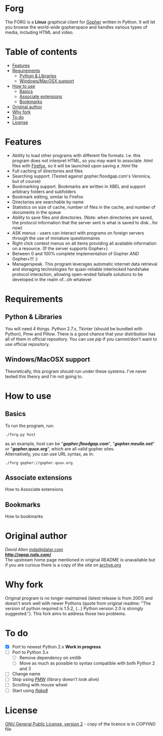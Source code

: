 Forg
===
The FORG is a __Linux__ graphical client for [Gopher](https://en.wikipedia.org/wiki/Gopher_\(protocol\)) written in Python. It will let you browse the world-wide gopherspace and handles various types of media, including HTML and video.

Table of contents
=================
* [Features](#features)
* [Requirements](#requirements)
	* [Python & Libraries](#python--libraries)
	* [Windows/MacOSX support](#windowsmacosx-support)
* [How to use](#how-to-use)
	* [Basics](#basics)
    * [Associate extensions](#associate-extensions)
    * [Bookmarks](#bookmarks)
* [Original author](#original-author)
* [Why fork](#why-fork)
* [To do](#to-do)
* [License](#license)



Features
========
- Ability to load other programs with different file formats. I.e. this program does not interpret HTML, so you may want to associate .html files with [Firefox](https://firefox.com/), so it will be launched upon saving a .html file
- Full caching of directories and files
- Searching support.  (Tested against gopher.floodgap.com's Veronica, but of course)
- Bookmarking support.  Bookmarks are written in XBEL and support arbitrary folders and subfolders
- Bookmark editing, similar to Firefox
- Directories are searchable by name
- Statistics on size of cache, number of files in the cache, and number of documents in the queue
- Ability to save files and directories.  (Note: when directories are saved, the protocol information that the server sent is what is saved to disk...for now)
- ASK menus - users can interact with programs on foreign servers through the use of miniature questionnaires
- Right click context menus on all items providing all available information on a resource.  (If the server supports Gopher+)
- Between 0 and 100% complete implementation of Gopher *AND* Gopher+!!! :)
- Managerspeak.  This program leverages automatic internet data retrieval and storaging technologies for quasi-reliable interlocked handshake protocol interaction, allowing open-ended failsafe solutions to be developed in the realm of...oh whatever

Requirements
============
Python & Libraries
------------------
You will need 4 things. Python 2.7.x, Tkinter (should be bundled with Python), Pmw and Pillow. There is a good chance that your distribution has all of them in official repository. You can use _pip_ if you cannot/don't want to use official repository.

Windows/MacOSX support
----------------------
Theoretically, this program should run under these systems. I've never tested this theory and I'm not going to.

How to use
==========
Basics
------
To run the program, run:

    ./forg.py host
as an example, host can be "___gopher.floodgap.com___", "___gopher.meulie.net___" or "___gopher.quux.org___", which are all valid gopher sites.  
Alternatively, you can use URL syntax, as in:

    ./forg gopher://gopher.quux.org

Associate extensions
--------------------
How to Associate extensions

Bookmarks
---------
How to bookmarks

Original author
===============
_David Allen_ <mda@idatar.com>  
__http://opop.nols.com/__  
The upstream home page mentioned in original README is unavailable but if you are curious there is a copy of the site on [archve.org](http://web.archive.org/web/20030416195623/http://opop.nols.com/forg.shtml)

Why fork
========
Original program is no longer maintained (latest release is from 2001) and doesn't work well with newer Pythons (quote from original readme: "The version of python required is 1.5.2, (...) Python version 2.0 is strongly suggested."). This fork aims to address those two problems.

To do
=====
- [x] Port to newest Python 2.x __Work in progress__
- [ ] Port to Python 3.x
	- [ ] Remove dependency on _xmllib_
	- [ ] Move as much as possible to syntax compatible with both Python 2 and 3
- [ ] Change name
- [ ] Stop using [PMW](http://pmw.sourceforge.net/) (library doesn't look alive)
- [ ] Scrolling with mouse wheel
- [ ] Start using _[flake8](http://flake8.pycqa.org/)_

License
=======
[GNU General Public License, version 2](https://www.gnu.org/licenses/gpl-2.0.html) - copy of the licence is in _COPYING_ file

